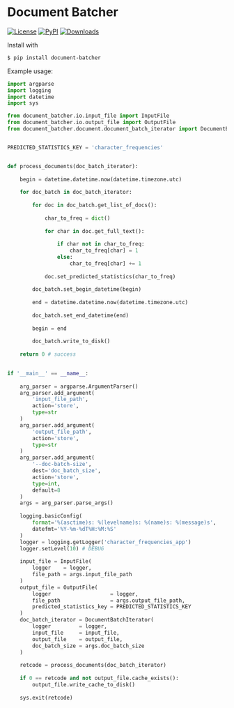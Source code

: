 # Document Batcher

<a href="https://github.com/striebel/blob/trunk/LICENSE"><img alt="License" src="https://img.shields.io/github/license/striebel/document-batcher"></a>
<a href="https://pypi.org/project/document-batcher/"><img alt="PyPI" src="https://img.shields.io/pypi/v/document-batcher"></a>
<a href="https://pepy.tech/project/document-batcher"><img alt="Downloads" src="https://static.pepy.tech/badge/document-batcher"></a>


Install with
```sh
$ pip install document-batcher
```

Example usage:
```py
import argparse
import logging
import datetime
import sys

from document_batcher.io.input_file import InputFile
from document_batcher.io.output_file import OutputFile
from document_batcher.document.document_batch_iterator import DocumentBatchIterator


PREDICTED_STATISTICS_KEY = 'character_frequencies'


def process_documents(doc_batch_iterator):
    
    begin = datetime.datetime.now(datetime.timezone.utc)
    
    for doc_batch in doc_batch_iterator:
    
        for doc in doc_batch.get_list_of_docs():
            
            char_to_freq = dict()
            
            for char in doc.get_full_text():
                
                if char not in char_to_freq:
                    char_to_freq[char] = 1
                else:
                    char_to_freq[char] += 1
            
            doc.set_predicted_statistics(char_to_freq)
            
        doc_batch.set_begin_datetime(begin)
        
        end = datetime.datetime.now(datetime.timezone.utc)
        
        doc_batch.set_end_datetime(end)
        
        begin = end
        
        doc_batch.write_to_disk()
    
    return 0 # success
         

if '__main__' == __name__:
    
    arg_parser = argparse.ArgumentParser()
    arg_parser.add_argument(
        'input_file_path',
        action='store',
        type=str
    )
    arg_parser.add_argument(
        'output_file_path',
        action='store',
        type=str
    )
    arg_parser.add_argument(
        '--doc-batch-size',
        dest='doc_batch_size',
        action='store',
        type=int,
        default=8
    )
    args = arg_parser.parse_args()
    
    logging.basicConfig(
        format='%(asctime)s: %(levelname)s: %(name)s: %(message)s',
        datefmt='%Y-%m-%dT%H:%M:%S'
    )
    logger = logging.getLogger('character_frequencies_app')
    logger.setLevel(10) # DEBUG
    
    input_file = InputFile(
        logger    = logger,
        file_path = args.input_file_path
    )
    output_file = OutputFile(
        logger                   = logger,
        file_path                = args.output_file_path,
        predicted_statistics_key = PREDICTED_STATISTICS_KEY
    )
    doc_batch_iterator = DocumentBatchIterator(
        logger         = logger,
        input_file     = input_file,
        output_file    = output_file,
        doc_batch_size = args.doc_batch_size
    )
    
    retcode = process_documents(doc_batch_iterator)
    
    if 0 == retcode and not output_file.cache_exists():
        output_file.write_cache_to_disk()
    
    sys.exit(retcode)
```
